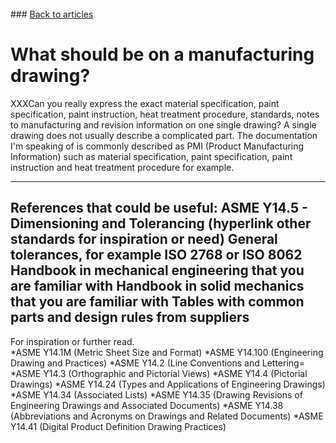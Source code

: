 <br> 
### <a href="https://hvleifsson.github.io/articles">Back to articles</a>

# What should be on a manufacturing drawing?

XXXCan you really express the exact material specification, paint specification, paint instruction, heat treatment procedure, standards, notes to manufacturing and revision information on one single drawing? A single drawing does not usually describe a complicated part. The documentation I'm speaking of is commonly described as PMI (Product Manufacturing Information) such as material specification, paint specification, paint instruction and heat treatment procedure for example.

---
**References that could be useful:**
ASME Y14.5 - Dimensioning and Tolerancing (hyperlink other standards for inspiration or need)
General tolerances, for example ISO 2768 or ISO 8062
Handbook in mechanical engineering that you are familiar with
Handbook in solid mechanics that you are familiar with
Tables with common parts and design rules from suppliers
---


For inspiration or further read.  
*ASME Y14.1M (Metric Sheet Size and Format)
*ASME Y14.100 (Engineering Drawing and Practices)
*ASME Y14.2 (Line Conventions and Lettering=
*ASME Y14.3 (Orthographic and Pictorial Views)
*ASME Y14.4 (Pictorial Drawings)
*ASME Y14.24 (Types and Applications of Engineering Drawings)
*ASME Y14.34 (Associated Lists)
*ASME Y14.35 (Drawing Revisions of Engineering Drawings and Associated Documents)
*ASME Y14.38 (Abbreviations and Acronyms on Drawings and Related Documents)
*ASME Y14.41 (Digital Product Definition Drawing Practices)

